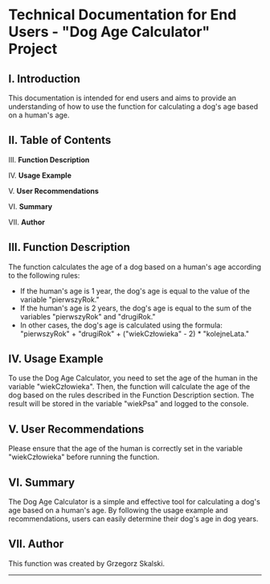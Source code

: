 # Technical Documentation for End Users - "Dog Age Calculator" Project

## I. Introduction

This documentation is intended for end users and aims to provide an understanding of how to use the function for calculating a dog's age based on a human's age.

## II. Table of Contents

III. **Function Description**

IV. **Usage Example**

V. **User Recommendations**

VI. **Summary**

VII. **Author**

## III. Function Description

The function calculates the age of a dog based on a human's age according to the following rules:

- If the human's age is 1 year, the dog's age is equal to the value of the variable "pierwszyRok."
- If the human's age is 2 years, the dog's age is equal to the sum of the variables "pierwszyRok" and "drugiRok."
- In other cases, the dog's age is calculated using the formula: "pierwszyRok" + "drugiRok" + ("wiekCzłowieka" - 2) * "kolejneLata."

## IV. Usage Example

To use the Dog Age Calculator, you need to set the age of the human in the variable "wiekCzłowieka". Then, the function will calculate the age of the dog based on the rules described in the Function Description section. The result will be stored in the variable "wiekPsa" and logged to the console.

## V. User Recommendations

Please ensure that the age of the human is correctly set in the variable "wiekCzłowieka" before running the function.

## VI. Summary

The Dog Age Calculator is a simple and effective tool for calculating a dog's age based on a human's age. By following the usage example and recommendations, users can easily determine their dog's age in dog years.

## VII. Author

This function was created by Grzegorz Skalski.

---